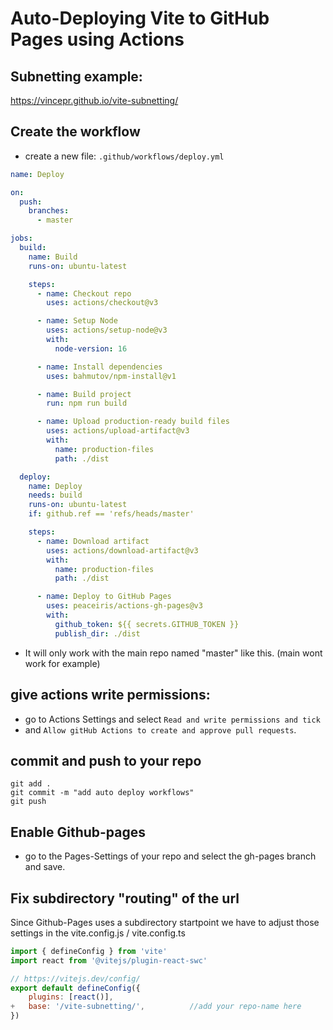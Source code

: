 # Auto-Deploying Vite to GitHub Pages using Actions

## Subnetting example:
https://vincepr.github.io/vite-subnetting/


## Create the workflow
- create a new file: `.github/workflows/deploy.yml`

```yml
name: Deploy

on:
  push:
    branches:
      - master

jobs:
  build:
    name: Build
    runs-on: ubuntu-latest

    steps:
      - name: Checkout repo
        uses: actions/checkout@v3

      - name: Setup Node
        uses: actions/setup-node@v3
        with:
          node-version: 16

      - name: Install dependencies
        uses: bahmutov/npm-install@v1

      - name: Build project
        run: npm run build

      - name: Upload production-ready build files
        uses: actions/upload-artifact@v3
        with:
          name: production-files
          path: ./dist

  deploy:
    name: Deploy
    needs: build
    runs-on: ubuntu-latest
    if: github.ref == 'refs/heads/master'

    steps:
      - name: Download artifact
        uses: actions/download-artifact@v3
        with:
          name: production-files
          path: ./dist

      - name: Deploy to GitHub Pages
        uses: peaceiris/actions-gh-pages@v3
        with:
          github_token: ${{ secrets.GITHUB_TOKEN }}
          publish_dir: ./dist
```
- It will only work with the main repo named "master" like this. (main wont work for example)


## give actions write permissions:

- go to Actions Settings and select `Read and write permissions and tick` 
- and `Allow gitHub Actions to create and approve pull requests`.


## commit and push to your repo

```terminal
git add .
git commit -m "add auto deploy workflows"
git push
```

## Enable Github-pages

- go to the Pages-Settings of your repo and select the gh-pages branch and save.

## Fix subdirectory "routing" of the url

Since Github-Pages uses a subdirectory startpoint we have to adjust those settings in the vite.config.js / vite.config.ts 

```js
import { defineConfig } from 'vite'
import react from '@vitejs/plugin-react-swc'

// https://vitejs.dev/config/
export default defineConfig({
    plugins: [react()],
+   base: '/vite-subnetting/',          //add your repo-name here
})

```